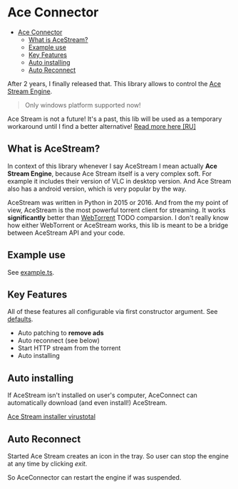# Ace Connector

- [Ace Connector](#ace-connector)
  - [What is AceStream?](#what-is-acestream)
  - [Example use](#example-use)
  - [Key Features](#key-features)
  - [Auto installing](#auto-installing)
  - [Auto Reconnect](#auto-reconnect)

After 2 years, I finally released that.
This library allows to control the [Ace Stream Engine](https://wiki.acestream.media/).
> Only windows platform supported now!

Ace Stream is not a future! It's a past, this lib will be used as a temporary workaround until I find a better alternative! [Read more here [RU]](https://lifeservice.me/zamena-ace-stream-kak-smotret-serialy-i-filmy/)

## What is AceStream?

In context of this library whenever I say AceStream I mean actually **Ace Stream Engine**, because Ace Stream itself is a very complex soft.
For example it includes their version of VLC in desktop version. And Ace Stream also has a android version, which is very popular by the way.

AceStream was written in Python in 2015 or 2016. And from the my point of view, AceStream is the most powerful torrent client for streaming. It works **significantly** better than [WebTorrent](https://webtorrent.io/desktop/) TODO comparsion. I don't really know how either WebTorrent or AceStream works, this lib is meant to be a bridge between AceStream API and your code.

## Example use

See [example.ts](./example.ts).

## Key Features

All of these features all configurable via first constructor argument. See [defaults](src/index.ts). 

- Auto patching to **remove ads**
- Auto reconnect (see below)
- Start HTTP stream from the torrent
- Auto installing

## Auto installing

If AceStream isn't installed on user's computer, AceConnect can automatically download (and even install!) AceStream.

[Ace Stream installer virustotal](https://www.virustotal.com/gui/file/542422e18521655bf6a678e414ec23df0356b6c5027034bf098cdcf1c365e9dd)

<!-- AceConnector executes; auto auto-opening installer and emulating keyboard events -->

## Auto Reconnect

Started Ace Stream creates an icon in the tray.
So user can stop the engine at any time by clicking *exit*.

So AceConnector can restart the engine if was suspended.
